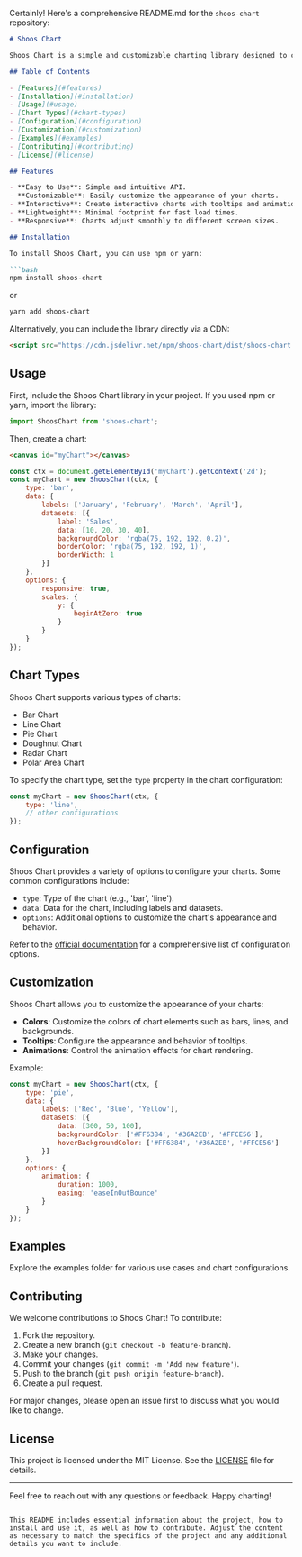 Certainly! Here's a comprehensive README.md for the `shoos-chart` repository:

```markdown
# Shoos Chart

Shoos Chart is a simple and customizable charting library designed to create interactive and visually appealing charts for your web applications. This library aims to provide a straightforward API for developers to quickly integrate various types of charts into their projects.

## Table of Contents

- [Features](#features)
- [Installation](#installation)
- [Usage](#usage)
- [Chart Types](#chart-types)
- [Configuration](#configuration)
- [Customization](#customization)
- [Examples](#examples)
- [Contributing](#contributing)
- [License](#license)

## Features

- **Easy to Use**: Simple and intuitive API.
- **Customizable**: Easily customize the appearance of your charts.
- **Interactive**: Create interactive charts with tooltips and animations.
- **Lightweight**: Minimal footprint for fast load times.
- **Responsive**: Charts adjust smoothly to different screen sizes.

## Installation

To install Shoos Chart, you can use npm or yarn:

```bash
npm install shoos-chart
```

or

```bash
yarn add shoos-chart
```

Alternatively, you can include the library directly via a CDN:

```html
<script src="https://cdn.jsdelivr.net/npm/shoos-chart/dist/shoos-chart.min.js"></script>
```

## Usage

First, include the Shoos Chart library in your project. If you used npm or yarn, import the library:

```javascript
import ShoosChart from 'shoos-chart';
```

Then, create a chart:

```html
<canvas id="myChart"></canvas>
```

```javascript
const ctx = document.getElementById('myChart').getContext('2d');
const myChart = new ShoosChart(ctx, {
    type: 'bar',
    data: {
        labels: ['January', 'February', 'March', 'April'],
        datasets: [{
            label: 'Sales',
            data: [10, 20, 30, 40],
            backgroundColor: 'rgba(75, 192, 192, 0.2)',
            borderColor: 'rgba(75, 192, 192, 1)',
            borderWidth: 1
        }]
    },
    options: {
        responsive: true,
        scales: {
            y: {
                beginAtZero: true
            }
        }
    }
});
```

## Chart Types

Shoos Chart supports various types of charts:

- Bar Chart
- Line Chart
- Pie Chart
- Doughnut Chart
- Radar Chart
- Polar Area Chart

To specify the chart type, set the `type` property in the chart configuration:

```javascript
const myChart = new ShoosChart(ctx, {
    type: 'line',
    // other configurations
});
```

## Configuration

Shoos Chart provides a variety of options to configure your charts. Some common configurations include:

- `type`: Type of the chart (e.g., 'bar', 'line').
- `data`: Data for the chart, including labels and datasets.
- `options`: Additional options to customize the chart's appearance and behavior.

Refer to the [official documentation](https://github.com/Mohammad-ghiasi/shoos-chart/wiki) for a comprehensive list of configuration options.

## Customization

Shoos Chart allows you to customize the appearance of your charts:

- **Colors**: Customize the colors of chart elements such as bars, lines, and backgrounds.
- **Tooltips**: Configure the appearance and behavior of tooltips.
- **Animations**: Control the animation effects for chart rendering.

Example:

```javascript
const myChart = new ShoosChart(ctx, {
    type: 'pie',
    data: {
        labels: ['Red', 'Blue', 'Yellow'],
        datasets: [{
            data: [300, 50, 100],
            backgroundColor: ['#FF6384', '#36A2EB', '#FFCE56'],
            hoverBackgroundColor: ['#FF6384', '#36A2EB', '#FFCE56']
        }]
    },
    options: {
        animation: {
            duration: 1000,
            easing: 'easeInOutBounce'
        }
    }
});
```

## Examples

Explore the examples folder for various use cases and chart configurations.

## Contributing

We welcome contributions to Shoos Chart! To contribute:

1. Fork the repository.
2. Create a new branch (`git checkout -b feature-branch`).
3. Make your changes.
4. Commit your changes (`git commit -m 'Add new feature'`).
5. Push to the branch (`git push origin feature-branch`).
6. Create a pull request.

For major changes, please open an issue first to discuss what you would like to change.

## License

This project is licensed under the MIT License. See the [LICENSE](LICENSE) file for details.

---

Feel free to reach out with any questions or feedback. Happy charting!

```

This README includes essential information about the project, how to install and use it, as well as how to contribute. Adjust the content as necessary to match the specifics of the project and any additional details you want to include.
